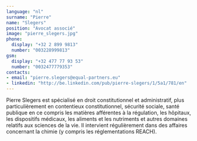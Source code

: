 ```yaml
---
language: "nl"
surname: "Pierre"
name: "Slegers"
position: "Avocat associé"
image: "pierre_slegers.jpg"
phone:
  display: "+32 2 899 9813"
  number: "003228999813"
gsm:
  display: "+32 477 77 93 53"
  number: "0032477779353"
contacts:
- email: "pierre.slegers@equal-partners.eu"
- linkedin: "http://be.linkedin.com/pub/pierre-slegers/1/5a1/781/en"
---
```

Pierre Slegers est spécialisé en droit constitutionnel et administratif, plus particulièrement en contentieux constitutionnel, sécurité sociale, santé publique en ce compris les matières afférentes à la régulation, les hôpitaux, les dispositifs médicaux, les aliments et les nutriments et autres domaines relatifs aux sciences de la vie. Il intervient régulièrement dans des affaires concernant la chimie (y compris les réglementations REACH).